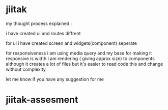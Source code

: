 # jiitak


my thought process explained :

i have created ui and  routes diffrent 


for ui i have created screen and widgets(component) seperate

for responsiveness i am using media query  and  my base for making it responsive 
is width i am rendering ( giving approx size) to components although it creates a lot of files but it's easier to read code this and change without complexity.


let me know if you have any suggestion for me 


# jiitak-assesment
